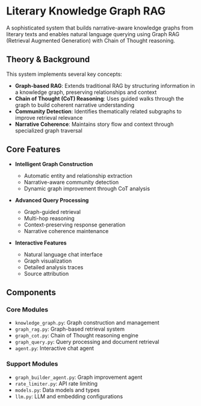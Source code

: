 # Literary Knowledge Graph RAG

A sophisticated system that builds narrative-aware knowledge graphs from literary texts and enables natural language querying using Graph RAG (Retrieval Augmented Generation) with Chain of Thought reasoning.

## Theory & Background

This system implements several key concepts:

- **Graph-based RAG**: Extends traditional RAG by structuring information in a knowledge graph, preserving relationships and context
- **Chain of Thought (CoT) Reasoning**: Uses guided walks through the graph to build coherent narrative understanding
- **Community Detection**: Identifies thematically related subgraphs to improve retrieval relevance
- **Narrative Coherence**: Maintains story flow and context through specialized graph traversal

## Core Features

- **Intelligent Graph Construction**
  - Automatic entity and relationship extraction
  - Narrative-aware community detection
  - Dynamic graph improvement through CoT analysis

- **Advanced Query Processing**
  - Graph-guided retrieval
  - Multi-hop reasoning
  - Context-preserving response generation
  - Narrative coherence maintenance

- **Interactive Features**
  - Natural language chat interface
  - Graph visualization
  - Detailed analysis traces
  - Source attribution

## Components

### Core Modules
- `knowledge_graph.py`: Graph construction and management
- `graph_rag.py`: Graph-based retrieval system
- `graph_cot.py`: Chain of Thought reasoning engine
- `graph_query.py`: Query processing and document retrieval
- `agent.py`: Interactive chat agent

### Support Modules
- `graph_builder_agent.py`: Graph improvement agent
- `rate_limiter.py`: API rate limiting
- `models.py`: Data models and types
- `llm.py`: LLM and embedding configurations